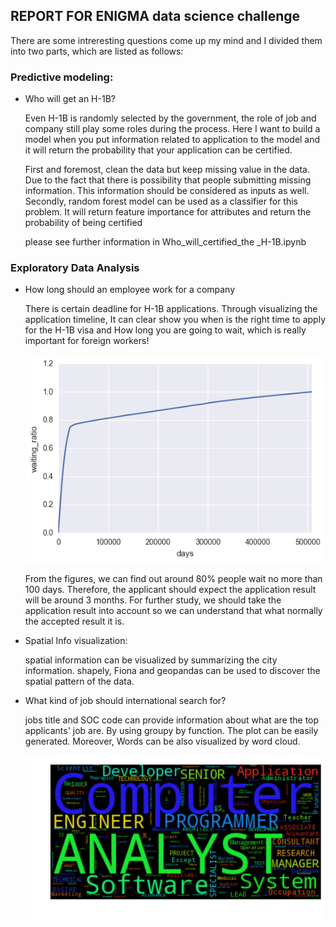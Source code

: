## REPORT FOR ENIGMA data science challenge

There are some intreresting questions come up my mind and I divided them into two parts, which are listed as follows:

### Predictive modeling:

- Who will get an H-1B? 

  Even H-1B is randomly selected by the government, the role of job and company still play some roles during the process. Here I want to build a model when you put information related to application to the model and it will return the probability that your application can be certified.

  First and foremost, clean the data but keep missing value in the data. Due to the fact that there is possibility that people submitting missing information. This information should be considered as inputs as well. Secondly, random forest model can be used as a classifier for this problem. It will return feature importance for  attributes and return the probability of being certified

  please see further information in Who_will_certified_the _H-1B.ipynb

### Exploratory Data Analysis

- How long should an employee work for a company

  There is certain deadline for H-1B applications. Through visualizing the application timeline, It can clear show you when is the right time to apply for the H-1B visa and How long you are going to wait, which is really important for foreign workers!

  ![time_diff](./src/time_diff.png)
  
  From the figures, we can find out around 80% people wait no more than 100 days. Therefore, the applicant should expect the application result will be around 3 months. For further study, we should take the application result into account so we can understand that what normally the accepted result it is.


- Spatial Info visualization:

  spatial information can be visualized  by summarizing the city information. shapely, Fiona and geopandas can be used to discover the spatial pattern of the data.


- What kind of job should international search for? 

  jobs title and SOC code can provide information about what are the top applicants' job are. By using groupy by function. The plot can be easily generated. Moreover, Words can be also visualized by word cloud.

  ![word_graph](./src/word_graph.png)
